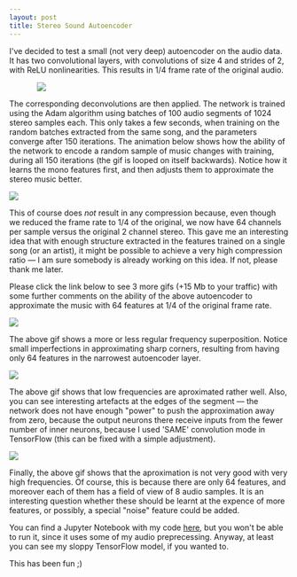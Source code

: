 ```yaml
---
layout: post
title: Stereo Sound Autoencoder
---
```


I've decided to test a small (not very deep) autoencoder on the audio data.
It has two convolutional layers, with convolutions of size 4 and strides of 2,
with ReLU nonlinearities. This results in 1/4 frame rate of the original audio.

<img src="{{ site.baseurl}}/media/img/StereoAutoencoder.png" style="margin-left: 50px" />

The corresponding deconvolutions are then applied.
The network is trained using the Adam algorithm using batches of 100 audio
segments of 1024 stereo samples each. This only takes a few seconds, when
training on the random batches extracted from the same song, and
the parameters converge after 150 iterations. The animation below shows
how the ability of the network to encode a random sample of music
changes with training, during all 150 iterations (the gif is looped on
itself backwards). Notice how it learns the mono features first, and
then adjusts them to approximate the stereo music better.

<img src="{{ site.baseurl}}/media/img/StereoAutoencoder1.gif" />

This of course does <em>not</em> result in any compression because,
even though we reduced the frame rate to 1/4 of the original, we now
have 64 channels per sample versus the original 2 channel stereo.
This gave me an interesting idea that with enough structure extracted
in the features trained on a single song (or an artist), it might be
possible to achieve a very high compression ratio &mdash; I am sure
somebody is already working on this idea. If not, please thank me later.

Please click the link below to see 3 more gifs (+15 Mb to your traffic)
with some further comments on the ability of the above autoencoder to
approximate the music with 64 features at 1/4 of the original frame rate.

<!--more-->

<img src="{{ site.baseurl}}/media/img/StereoAutoencoder2.gif" />

The above gif shows a more or less regular frequency superposition.
Notice small imperfections in approximating sharp corners, resulting
from having only 64 features in the narrowest autoencoder layer.

<img src="{{ site.baseurl}}/media/img/StereoAutoencoder3.gif" />

The above gif shows that low frequencies are aproximated rather well.
Also, you can see interesting artefacts at the edges of the segment
&mdash; the network does not have enough "power" to push the
approximation away from zero, because the output neurons there
receive inputs from the fewer number of inner neurons, because
I used 'SAME' convolution mode in TensorFlow (this can
be fixed with a simple adjustment).

<img src="{{ site.baseurl}}/media/img/StereoAutoencoder4.gif" />

Finally, the above gif shows that the aproximation is not very good
with very high frequencies. Of course, this is because there are only
64 features, and moreover each of them has a field of view of 8 audio
samples. It is an interesting question whether these should be learnt
at the expence of more features, or possibly, a special "noise"
feature could be added.

You can find a Jupyter Notebook with my code
<a href="https://gist.github.com/akuz/0039b1d4c5ee261634bc7b294ef33c35">here</a>,
but you won't be able to run it, since it uses some of my audio preprecessing.
Anyway, at least you can see my sloppy TensorFlow model, if you wanted to.

This has been fun ;)